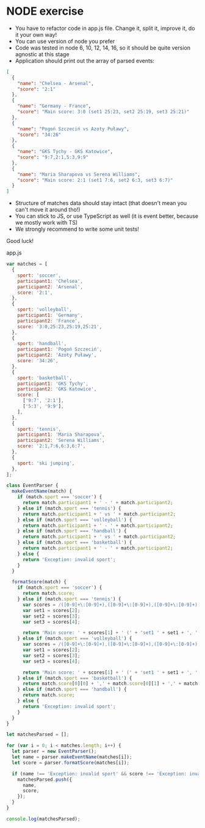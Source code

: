 # NODE exercise

- You have to refactor code in app.js file. Change it, split it, improve it, do it your own way!
- You can use version of node you prefer
- Code was tested in node 6, 10, 12, 14, 16, so it should be quite version agnostic at this stage
- Application should print out the array of parsed events:

```json
[
  {
    "name": "Chelsea - Arsenal",
    "score": "2:1"
  },
  {
    "name": "Germany - France",
    "score": "Main score: 3:0 (set1 25:23, set2 25:19, set3 25:21)"
  },
  {
    "name": "Pogoń Szczeciń vs Azoty Puławy",
    "score": "34:26"
  },
  {
    "name": "GKS Tychy - GKS Katowice",
    "score": "9:7,2:1,5:3,9:9"
  },
  {
    "name": "Maria Sharapova vs Serena Williams",
    "score": "Main score: 2:1 (set1 7:6, set2 6:3, set3 6:7)"
  }
]
```

- Structure of matches data should stay intact (that doesn't mean you can't move it around tho!)
- You can stick to JS, or use TypeScript as well (it is event better, because we mostly work with TS)
- We strongly recommend to write some unit tests!

Good luck!

app.js

```js
var matches = [
  {
    sport: 'soccer',
    participant1: 'Chelsea',
    participant2: 'Arsenal',
    score: '2:1',
  },
  {
    sport: 'volleyball',
    participant1: 'Germany',
    participant2: 'France',
    score: '3:0,25:23,25:19,25:21',
  },
  {
    sport: 'handball',
    participant1: 'Pogoń Szczeciń',
    participant2: 'Azoty Puławy',
    score: '34:26',
  },
  {
    sport: 'basketball',
    participant1: 'GKS Tychy',
    participant2: 'GKS Katowice',
    score: [
      ['9:7', '2:1'],
      ['5:3', '9:9'],
    ],
  },
  {
    sport: 'tennis',
    participant1: 'Maria Sharapova',
    participant2: 'Serena Williams',
    score: '2:1,7:6,6:3,6:7',
  },
  {
    sport: 'ski jumping',
  },
];

class EventParser {
  makeEventName(match) {
    if (match.sport === 'soccer') {
      return match.participant1 + ' - ' + match.participant2;
    } else if (match.sport === 'tennis') {
      return match.participant1 + ' vs ' + match.participant2;
    } else if (match.sport === 'volleyball') {
      return match.participant1 + ' - ' + match.participant2;
    } else if (match.sport === 'handball') {
      return match.participant1 + ' vs ' + match.participant2;
    } else if (match.sport === 'basketball') {
      return match.participant1 + ' - ' + match.participant2;
    } else {
      return 'Exception: invalid sport';
    }
  }

  formatScore(match) {
    if (match.sport === 'soccer') {
      return match.score;
    } else if (match.sport === 'tennis') {
      var scores = /([0-9]+\:[0-9]+),([0-9]+\:[0-9]+),([0-9]+\:[0-9]+),([0-9]+\:[0-9]+)/.exec(match.score);
      var set1 = scores[2];
      var set2 = scores[3];
      var set3 = scores[4];

      return 'Main score: ' + scores[1] + ' (' + 'set1 ' + set1 + ', ' + 'set2 ' + set2 + ', ' + 'set3 ' + set3 + ')';
    } else if (match.sport === 'volleyball') {
      var scores = /([0-9]+\:[0-9]+),([0-9]+\:[0-9]+),([0-9]+\:[0-9]+),([0-9]+\:[0-9]+)/.exec(match.score);
      var set1 = scores[2];
      var set2 = scores[3];
      var set3 = scores[4];

      return 'Main score: ' + scores[1] + ' (' + 'set1 ' + set1 + ', ' + 'set2 ' + set2 + ', ' + 'set3 ' + set3 + ')';
    } else if (match.sport === 'basketball') {
      return match.score[0][0] + ',' + match.score[0][1] + ',' + match.score[1][0] + ',' + match.score[1][1];
    } else if (match.sport === 'handball') {
      return match.score;
    } else {
      return 'Exception: invalid sport';
    }
  }
}

let matchesParsed = [];

for (var i = 0; i < matches.length; i++) {
  let parser = new EventParser();
  let name = parser.makeEventName(matches[i]);
  let score = parser.formatScore(matches[i]);

  if (name !== 'Exception: invalid sport' && score !== 'Exception: invalid sport') {
    matchesParsed.push({
      name,
      score,
    });
  }
}

console.log(matchesParsed);
```
